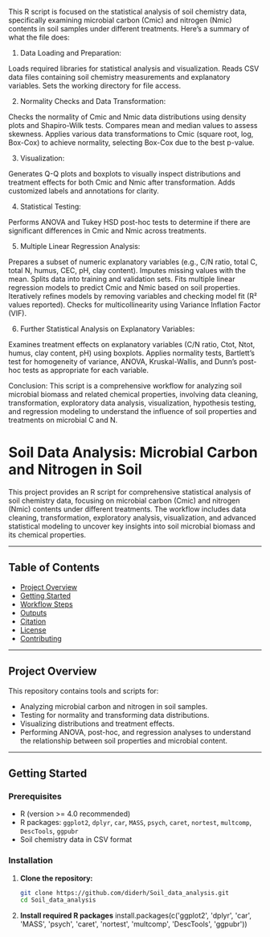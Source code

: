 This R script is focused on the statistical analysis of soil chemistry data, specifically examining microbial carbon (Cmic) and nitrogen (Nmic) contents in soil samples under different treatments. Here’s a summary of what the file does:

1. Data Loading and Preparation:

Loads required libraries for statistical analysis and visualization.
Reads CSV data files containing soil chemistry measurements and explanatory variables.
Sets the working directory for file access.

2. Normality Checks and Data Transformation:

Checks the normality of Cmic and Nmic data distributions using density plots and Shapiro-Wilk tests.
Compares mean and median values to assess skewness.
Applies various data transformations to Cmic (square root, log, Box-Cox) to achieve normality, selecting Box-Cox due to the best p-value.

3. Visualization:

Generates Q-Q plots and boxplots to visually inspect distributions and treatment effects for both Cmic and Nmic after transformation.
Adds customized labels and annotations for clarity.

4. Statistical Testing:

Performs ANOVA and Tukey HSD post-hoc tests to determine if there are significant differences in Cmic and Nmic across treatments.

5. Multiple Linear Regression Analysis:

Prepares a subset of numeric explanatory variables (e.g., C/N ratio, total C, total N, humus, CEC, pH, clay content).
Imputes missing values with the mean.
Splits data into training and validation sets.
Fits multiple linear regression models to predict Cmic and Nmic based on soil properties.
Iteratively refines models by removing variables and checking model fit (R² values reported).
Checks for multicollinearity using Variance Inflation Factor (VIF).

6. Further Statistical Analysis on Explanatory Variables:

Examines treatment effects on explanatory variables (C/N ratio, Ctot, Ntot, humus, clay content, pH) using boxplots.
Applies normality tests, Bartlett’s test for homogeneity of variance, ANOVA, Kruskal-Wallis, and Dunn’s post-hoc tests as appropriate for each variable.

Conclusion:
This script is a comprehensive workflow for analyzing soil microbial biomass and related chemical properties, involving data cleaning, transformation, exploratory data analysis, visualization, hypothesis testing, and regression modeling to understand the influence of soil properties and treatments on microbial C and N.



# Soil Data Analysis: Microbial Carbon and Nitrogen in Soil

This project provides an R script for comprehensive statistical analysis of soil chemistry data, focusing on microbial carbon (Cmic) and nitrogen (Nmic) contents under different treatments. The workflow includes data cleaning, transformation, exploratory analysis, visualization, and advanced statistical modeling to uncover key insights into soil microbial biomass and its chemical properties.

---

## Table of Contents

- [Project Overview](#project-overview)
- [Getting Started](#getting-started)
- [Workflow Steps](#workflow-steps)
- [Outputs](#outputs)
- [Citation](#citation)
- [License](#license)
- [Contributing](#contributing)

---

## Project Overview

This repository contains tools and scripts for:
- Analyzing microbial carbon and nitrogen in soil samples.
- Testing for normality and transforming data distributions.
- Visualizing distributions and treatment effects.
- Performing ANOVA, post-hoc, and regression analyses to understand the relationship between soil properties and microbial content.

---

## Getting Started

### Prerequisites

- R (version >= 4.0 recommended)
- R packages: `ggplot2`, `dplyr`, `car`, `MASS`, `psych`, `caret`, `nortest`, `multcomp`, `DescTools`, `ggpubr`
- Soil chemistry data in CSV format

### Installation

1. **Clone the repository:**
   ```sh
   git clone https://github.com/diderh/Soil_data_analysis.git
   cd Soil_data_analysis

2. **Install required R packages**
   install.packages(c('ggplot2', 'dplyr', 'car', 'MASS', 'psych', 'caret', 'nortest', 'multcomp', 'DescTools', 'ggpubr'))



